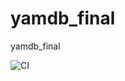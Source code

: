 # yamdb_final
yamdb_final

![CI](https://github.com/Shchegolyaev/yamdb_final/workflows/CI/badge.svg?branch=master&event=push)